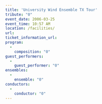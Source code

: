 ```yaml
---
title: 'University Wind Ensemble TX Tour'
tribute: "0"
event_date: 2006-03-25
event_time: 10:57 AM
location: /facilities/
url: 
ticket_information_url: 
program: 
  -
    composition: "0"
guest_performers: 
  -
    guest_performer: "0"
ensembles: 
  -
    ensemble: "0"
conductors: 
  -
    conductor: "0"
---
```

